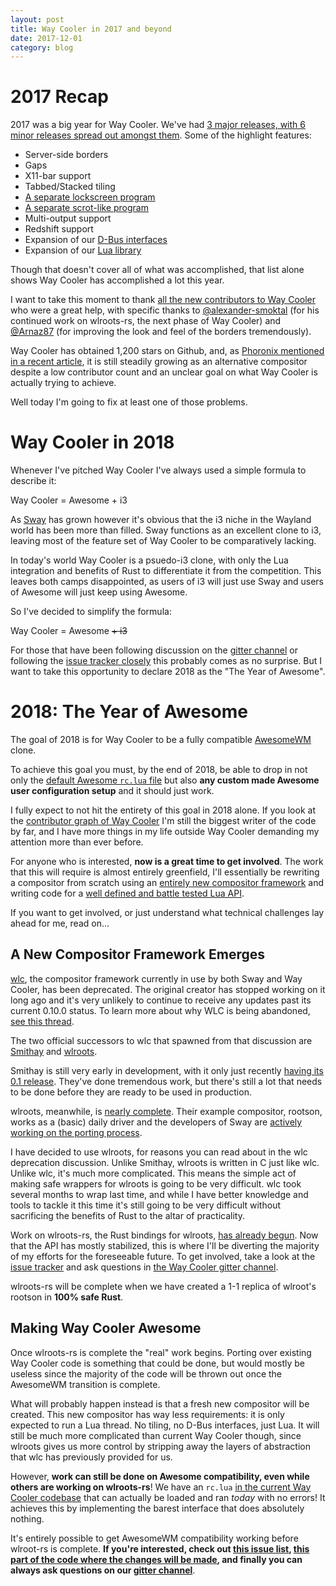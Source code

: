 ```yaml
---
layout: post
title: Way Cooler in 2017 and beyond
date: 2017-12-01
category: blog
---
```


# 2017 Recap
2017 was a big year for Way Cooler. We've had [3 major releases, with 6 minor releases spread out amongst them](https://github.com/way-cooler/way-cooler/releases). Some of the highlight features:
* Server-side borders
* Gaps
* X11-bar support
* Tabbed/Stacked tiling
* [A separate lockscreen program](https://github.com/way-cooler/way-cooler-lock)
* [A separate scrot-like program](https://github.com/way-cooler/way-cooler-grab)
* Multi-output support
* Redshift support
* Expansion of our [D-Bus interfaces](http://way-cooler.org/docs/d-bus)
* Expansion of our [Lua library](http://way-cooler.org/docs/lua)

Though that doesn't cover all of what was accomplished, that list alone shows Way Cooler has accomplished a lot this year. 

I want to take this moment to thank [all the new contributors to Way Cooler](https://github.com/way-cooler/way-cooler/graphs/contributors) who were a great help, with specific thanks to  [@alexander-smoktal](https://github.com/alexander-smoktal) (for his continued work on wlroots-rs, the next phase of Way Cooler) and [@Arnaz87](https://github.com/Arnaz87) (for improving the look and feel of the borders tremendously).

Way Cooler has obtained 1,200 stars on Github, and, as [Phoronix mentioned in a recent article](https://www.phoronix.com/scan.php?page=news_item&px=Way-Cooler-2017), it is still steadily growing as an alternative compositor despite a low contributor count and an unclear goal on what Way Cooler is actually trying to achieve.

Well today I'm going to fix at least one of those problems.

# Way Cooler in 2018
Whenever I've pitched Way Cooler I've always used a simple formula to describe it:

Way Cooler = Awesome + i3

As [Sway](swaywm.org) has grown however it's obvious that the i3 niche in the Wayland world has been more than filled. Sway functions as an excellent clone to i3, leaving most of the feature set of Way Cooler to be comparatively lacking.

In today's world Way Cooler is a psuedo-i3 clone, with only the Lua integration and benefits of Rust to differentiate it from the competition. This leaves both camps disappointed, as users of i3 will just use Sway and users of Awesome will just keep using Awesome.

So I've decided to simplify the formula:

Way Cooler = Awesome ~~+ i3~~

For those that have been following discussion on the [gitter channel](https://gitter.im/way-cooler/way-cooler) or following the [issue tracker closely](https://github.com/way-cooler/way-cooler/issues) this probably comes as no surprise. But I want to take this opportunity to declare 2018 as the "The Year of Awesome".

# 2018: The Year of Awesome

The goal of 2018 is for Way Cooler to be a fully compatible [AwesomeWM](https://awesomewm.org/) clone.

To achieve this goal you must, by the end of 2018, be able to drop in not only the [default Awesome `rc.lua` file](https://github.com/awesomeWM/awesome/blob/master/awesomerc.lua) but also **any custom made Awesome user configuration setup** and it should just work.

I fully expect to not hit the entirety of this goal in 2018 alone. If you look at the [contributor graph of Way Cooler](https://github.com/way-cooler/way-cooler/graphs/contributors) I'm still the biggest writer of the code by far, and I have more things in my life outside Way Cooler demanding my attention more than ever before.

For anyone who is interested, **now is a great time to get involved**. The work that this will require is almost entirely greenfield, I'll essentially be rewriting a compositor from scratch using an [entirely new compositor framework](https://github.com/swaywm/wlroots) and writing code for a [well defined and battle tested Lua API](https://awesomewm.org/doc/api/).

If you want to get involved, or just understand what technical challenges lay ahead for me, read on...

## A New Compositor Framework Emerges
[wlc](https://github.com/Cloudef/wlc), the compositor framework currently in use by both Sway and Way Cooler, has been deprecated. The original creator has stopped working on it long ago and it's very unlikely to continue to receive any updates past its current 0.10.0 status. To learn more about why WLC is being abandoned, [see this thread](https://github.com/way-cooler/way-cooler/issues/248).

The two official successors to wlc that spawned from that discussion are [Smithay](https://github.com/Smithay/smithay) and [wlroots](https://github.com/swaywm/wlroots).

Smithay is still very early in development, with it only just recently [having its 0.1 release](https://smithay.github.io/smithay-v-0-1.html). They've done tremendous work, but there's still a lot that needs to be done before they are ready to be used in production.

wlroots, meanwhile, is [nearly complete](https://github.com/swaywm/sway/issues/1390). Their example compositor, rootson, works as a (basic) daily driver and the developers of Sway are [actively working on the porting process](https://github.com/swaywm/sway/issues/1390).

I have decided to use wlroots, for reasons you can read about in the wlc deprecation discussion. Unlike Smithay, wlroots is written in C just like wlc. Unlike wlc, it's much more complicated. This means the simple act of making safe wrappers for wlroots is going to be very difficult. wlc took several months to wrap last time, and while I have better knowledge and tools to tackle it this time it's still going to be very difficult without sacrificing the benefits of Rust to the altar of practicality.

Work on wlroots-rs, the Rust bindings for wlroots, [has already begun](https://github.com/swaywm/wlroots-rs). Now that the API has mostly stabilized, this is where I'll be diverting the majority of my efforts for the foreseeable future. To get involved, take a look at the [issue tracker](https://github.com/swaywm/wlroots-rs/issues) and ask questions in [the Way Cooler gitter channel](https://gitter.im/way-cooler/way-cooler).

wlroots-rs will be complete when we have created a 1-1 replica of wlroot's rootson in **100% safe Rust**.

## Making Way Cooler Awesome
Once wlroots-rs is complete the "real" work begins. Porting over existing Way Cooler code is something that could be done, but would mostly be useless since the majority of the code will be thrown out once the AwesomeWM transition is complete.

What will probably happen instead is that a fresh new compositor will be created. This new compositor has way less requirements: it is only expected to run a Lua thread. No tiling, no D-Bus interfaces, just Lua. It will still be much more complicated than current Way Cooler though, since wlroots gives us more control by stripping away the layers of abstraction that wlc has previously provided for us.

However, **work can still be done on Awesome compatibility, even while others are working on wlroots-rs**! We have an `rc.lua` [in the current Way Cooler codebase](https://github.com/way-cooler/way-cooler/blob/master/config/rc.lua) that can actually be loaded and ran _today_ with no errors! It achieves this by implementing the barest interface that does absolutely nothing.

It's entirely possible to get AwesomeWM compatibility working before wlroot-rs is complete. **If you're interested, check out [this issue list](https://github.com/way-cooler/way-cooler/issues?q=is%3Aissue+is%3Aopen+label%3AAwesome), [this part of the code where the changes will be made](https://github.com/way-cooler/way-cooler/tree/master/src/awesome), and finally you can always ask questions on our [gitter channel](https://gitter.im/way-cooler/way-cooler)**.
